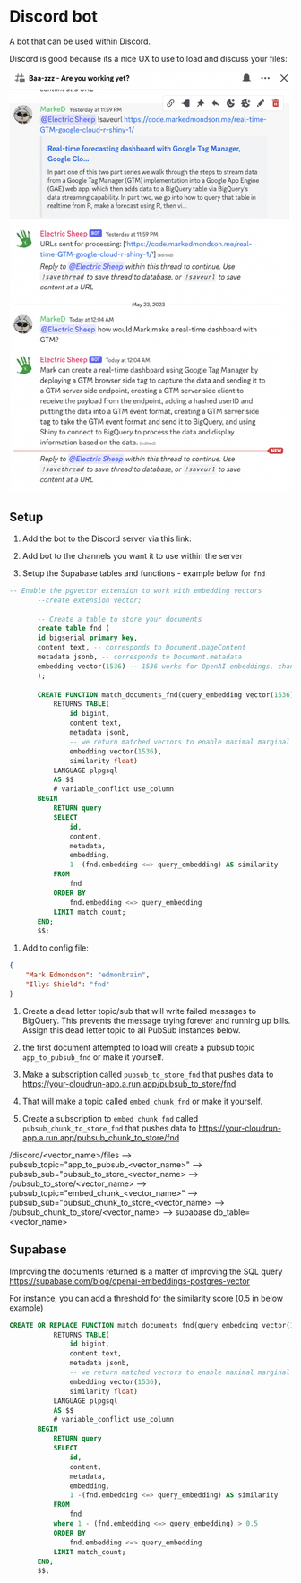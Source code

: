 # Discord bot

A bot that can be used within Discord.

Discord is good because its a nice UX to use to load and discuss your files:

![](../img/talk-to-discord.png)

## Setup

1. Add the bot to the Discord server via this link:

1. Add bot to the channels you want it to use within the server
1. Setup the Supabase tables and functions - example below for `fnd`

```sql
-- Enable the pgvector extension to work with embedding vectors
       --create extension vector;

       -- Create a table to store your documents
       create table fnd (
       id bigserial primary key,
       content text, -- corresponds to Document.pageContent
       metadata jsonb, -- corresponds to Document.metadata
       embedding vector(1536) -- 1536 works for OpenAI embeddings, change if needed
       );

       CREATE FUNCTION match_documents_fnd(query_embedding vector(1536), match_count int)
           RETURNS TABLE(
               id bigint,
               content text,
               metadata jsonb,
               -- we return matched vectors to enable maximal marginal relevance searches
               embedding vector(1536),
               similarity float)
           LANGUAGE plpgsql
           AS $$
           # variable_conflict use_column
       BEGIN
           RETURN query
           SELECT
               id,
               content,
               metadata,
               embedding,
               1 -(fnd.embedding <=> query_embedding) AS similarity
           FROM
               fnd
           ORDER BY
               fnd.embedding <=> query_embedding
           LIMIT match_count;
       END;
       $$;
```

1. Add to config file:

```json
{
	"Mark Edmondson": "edmonbrain",
	"Illys Shield": "fnd"
}
```

1. Create a dead letter topic/sub that will write failed messages to BigQuery.  This prevents the message trying forever and running up bills.  Assign this dead letter topic to all PubSub instances below. 

1. the first document attempted to load will create a pubsub topic `app_to_pubsub_fnd` or make it yourself.
1. Make a subscription called `pubsub_to_store_fnd` that pushes data to https://your-cloudrun-app.a.run.app/pubsub_to_store/fnd
1. That will make a topic called `embed_chunk_fnd` or make it yourself.
1. Create a subscription to `embed_chunk_fnd` called `pubsub_chunk_to_store_fnd` that pushes data to https://your-cloudrun-app.a.run.app/pubsub_chunk_to_store/fnd

/discord/<vector_name>/files --> pubsub_topic="app_to_pubsub_<vector_name>" --> pubsub_sub="pubsub_to_store_<vector_name>  -->
/pubsub_to_store/<vector_name> --> pubsub_topic="embed_chunk_<vector_name>" --> pubsub_sub="pubsub_chunk_to_store_<vector_name> -->
/pubsub_chunk_to_store/<vector_name> --> supabase db_table=<vector_name>

## Supabase

Improving the documents returned is a matter of improving the SQL query
https://supabase.com/blog/openai-embeddings-postgres-vector

For instance, you can add a threshold for the similarity score (0.5 in below example)

```sql
CREATE OR REPLACE FUNCTION match_documents_fnd(query_embedding vector(1536), match_count int)
           RETURNS TABLE(
               id bigint,
               content text,
               metadata jsonb,
               -- we return matched vectors to enable maximal marginal relevance searches
               embedding vector(1536),
               similarity float)
           LANGUAGE plpgsql
           AS $$
           # variable_conflict use_column
       BEGIN
           RETURN query
           SELECT
               id,
               content,
               metadata,
               embedding,
               1 -(fnd.embedding <=> query_embedding) AS similarity
           FROM
               fnd
           where 1 - (fnd.embedding <=> query_embedding) > 0.5
           ORDER BY
               fnd.embedding <=> query_embedding
           LIMIT match_count;
       END;
       $$;
```